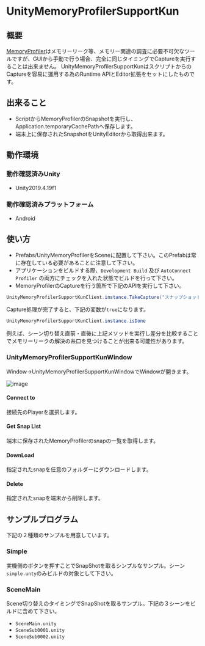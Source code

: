 # UnityMemoryProfilerSupportKun

## 概要

[MemoryProfiler](https://docs.unity3d.com/Packages/com.unity.memoryprofiler@0.2/manual/index.html)はメモリーリーク等、メモリー関連の調査に必要不可欠なツールですが、GUIから手動で行う場合、完全に同じタイミングでCaptureを実行することは出来ません。
UnityMemoryProfilerSupportKunはスクリプトからのCaptureを容易に運用する為のRuntime APIとEditor拡張をセットにしたものです。

## 出来ること

- ScriptからMemoryProfilerのSnapshotを実行し、Application.temporaryCachePathへ保存します。
- 端末上に保存されたSnapshotをUnityEditorから取得出来ます。


## 動作環境

### 動作確認済みUnity

- Unity2019.4.19f1

### 動作確認済みプラットフォーム

- Android

## 使い方

- Prefabs/UnityMemoryProfilerをSceneに配置して下さい。このPrefabは常に存在している必要があることに注意して下さい。
- アプリケーションをビルドする際、`Development Build` 及び `AutoConnect Profiler` の両方にチェックを入れた状態でビルドを行って下さい。
- MemoryProfilerのCaptureを行う箇所で下記のAPIを実行して下さい。

```cs
UnityMemoryProfilerSupportKunClient.instance.TakeCapture("スナップショットのファイル名");
```

Capture処理が完了すると、下記の変数が`true`になります。

```cs
UnityMemoryProfilerSupportKunClient.instance.isDone
```

例えば、シーン切り替え直前・直後に上記メソッドを実行し差分を比較することでメモリーリークの解決の糸口を見つけることが出来る可能性があります。

### UnityMemoryProfilerSupportKunWindow

Window->UnityMemoryProfilerSupportKunWindowでWindowが開きます。

![image](https://user-images.githubusercontent.com/29646672/112799481-60a17980-90a9-11eb-9e94-2a27f52c1457.png)

#### Connect to

接続先のPlayerを選択します。

#### Get Snap List

端末に保存されたMemoryProfilerのsnapの一覧を取得します。

#### DownLoad

指定されたsnapを任意のフォルダーにダウンロードします。

#### Delete

指定されたsnapを端末から削除します。

## サンプルプログラム

下記の２種類のサンプルを用意しています。

### Simple

実機側のボタンを押すことでSnapShotを取るシンプルなサンプル。シーン`simple.unty`のみビルドの対象として下さい。

### SceneMain

Scene切り替えのタイミングでSnapShotを取るサンプル。下記の３シーンをビルドに含めて下さい。

- `SceneMain.unity`
- `SceneSub0001.unity`
- `SceneSub0002.unity`
